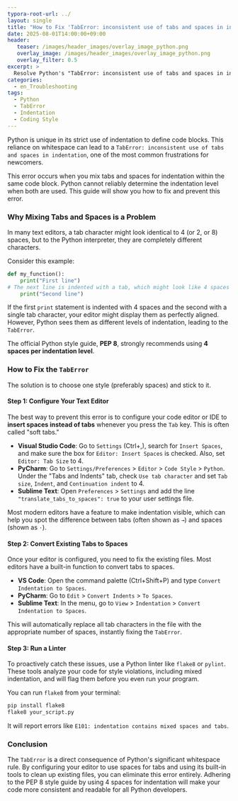 ```yaml
---
typora-root-url: ../
layout: single
title: "How to Fix 'TabError: inconsistent use of tabs and spaces in indentation' in Python"
date: 2025-08-01T14:00:00+09:00
header:
   teaser: /images/header_images/overlay_image_python.png
   overlay_image: /images/header_images/overlay_image_python.png
   overlay_filter: 0.5
excerpt: >
  Resolve Python's "TabError: inconsistent use of tabs and spaces in indentation" by configuring your editor to use spaces for indentation and converting existing tabs to spaces.
categories:
  - en_Troubleshooting
tags:
  - Python
  - TabError
  - Indentation
  - Coding Style
---
```


Python is unique in its strict use of indentation to define code blocks. This reliance on whitespace can lead to a `TabError: inconsistent use of tabs and spaces in indentation`, one of the most common frustrations for newcomers.

This error occurs when you mix tabs and spaces for indentation within the same code block. Python cannot reliably determine the indentation level when both are used. This guide will show you how to fix and prevent this error.

### Why Mixing Tabs and Spaces is a Problem

In many text editors, a tab character might look identical to 4 (or 2, or 8) spaces, but to the Python interpreter, they are completely different characters.

Consider this example:
```python
def my_function():
    print("First line")
# The next line is indented with a tab, which might look like 4 spaces
	print("Second line") 
```

If the first `print` statement is indented with 4 spaces and the second with a single tab character, your editor might display them as perfectly aligned. However, Python sees them as different levels of indentation, leading to the `TabError`.

The official Python style guide, **PEP 8**, strongly recommends using **4 spaces per indentation level**.

### How to Fix the `TabError`

The solution is to choose one style (preferably spaces) and stick to it.

#### Step 1: Configure Your Text Editor

The best way to prevent this error is to configure your code editor or IDE to **insert spaces instead of tabs** whenever you press the `Tab` key. This is often called "soft tabs."

-   **Visual Studio Code**: Go to `Settings` (Ctrl+,), search for `Insert Spaces`, and make sure the box for `Editor: Insert Spaces` is checked. Also, set `Editor: Tab Size` to 4.
-   **PyCharm**: Go to `Settings/Preferences` > `Editor` > `Code Style` > `Python`. Under the "Tabs and Indents" tab, check `Use tab character` and set `Tab size`, `Indent`, and `Continuation indent` to 4.
-   **Sublime Text**: Open `Preferences` > `Settings` and add the line `"translate_tabs_to_spaces": true` to your user settings file.

Most modern editors have a feature to make indentation visible, which can help you spot the difference between tabs (often shown as `→`) and spaces (shown as `·`).

#### Step 2: Convert Existing Tabs to Spaces

Once your editor is configured, you need to fix the existing files. Most editors have a built-in function to convert tabs to spaces.

-   **VS Code**: Open the command palette (Ctrl+Shift+P) and type `Convert Indentation to Spaces`.
-   **PyCharm**: Go to `Edit` > `Convert Indents` > `To Spaces`.
-   **Sublime Text**: In the menu, go to `View` > `Indentation` > `Convert Indentation to Spaces`.

This will automatically replace all tab characters in the file with the appropriate number of spaces, instantly fixing the `TabError`.

#### Step 3: Run a Linter

To proactively catch these issues, use a Python linter like `flake8` or `pylint`. These tools analyze your code for style violations, including mixed indentation, and will flag them before you even run your program.

You can run `flake8` from your terminal:
```bash
pip install flake8
flake8 your_script.py
```
It will report errors like `E101: indentation contains mixed spaces and tabs`.

### Conclusion

The `TabError` is a direct consequence of Python's significant whitespace rule. By configuring your editor to use spaces for tabs and using its built-in tools to clean up existing files, you can eliminate this error entirely. Adhering to the PEP 8 style guide by using 4 spaces for indentation will make your code more consistent and readable for all Python developers.
